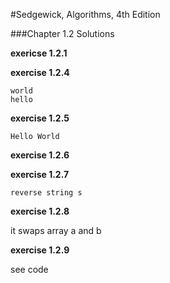 #Sedgewick, Algorithms, 4th Edition


###Chapter 1.2 Solutions

**exericse 1.2.1**

**exercise 1.2.4**

```
world
hello
```

**exercise 1.2.5**

```
Hello World
```

**exercise 1.2.6**



**exercise 1.2.7**

```
reverse string s
```

**exercise 1.2.8**

it swaps array a and b


**exercise 1.2.9**

see code





